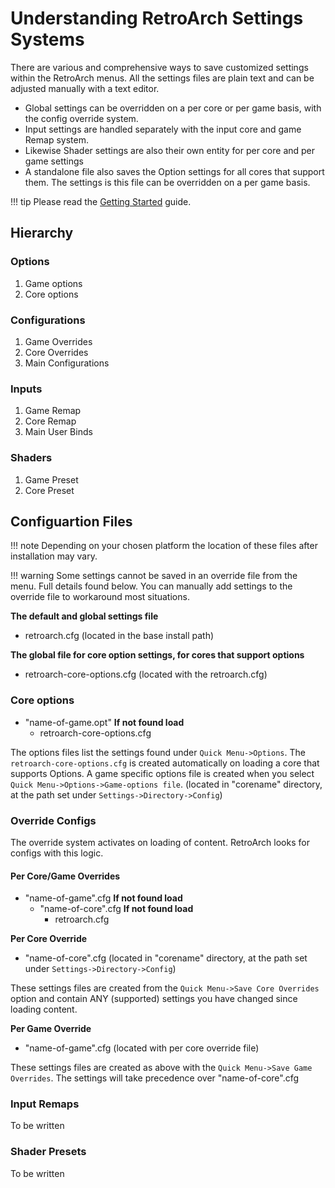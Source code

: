 # Understanding RetroArch Settings Systems

There are various and comprehensive ways to save customized settings within the RetroArch menus. All the settings files are plain text and can be adjusted manually with a text editor.

- Global settings can be overridden on a per core or per game basis, with the config override system.
- Input settings are handled separately with the input core and game Remap system.
- Likewise Shader settings are also their own entity for per core and per game settings
- A standalone file also saves the Option settings for all cores that support them. The settings is this file can be overridden on a per game basis.

!!! tip
    Please read the [Getting Started](/windows.md) guide.

## Hierarchy

### Options

1. Game options
2. Core options

### Configurations

1. Game Overrides
2. Core Overrides
3. Main Configurations

### Inputs

1. Game Remap
2. Core Remap
3. Main User Binds

### Shaders

1. Game Preset
2. Core Preset

## Configuartion Files

!!! note
    Depending on your chosen platform the location of these files after installation may vary.

!!! warning
    Some settings cannot be saved in an override file from the menu. Full details found below. You can manually add settings to the override file to workaround most situations.


**The default and global settings file**

- retroarch.cfg  (located in the base install path)

**The global file for core option settings, for cores that support options**

- retroarch-core-options.cfg (located with the retroarch.cfg)

### Core options

- "name-of-game.opt" **If not found load**
    - retroarch-core-options.cfg

The options files list the settings found under `Quick Menu->Options`. The `retroarch-core-options.cfg` is created automatically on loading a core that supports Options.
A game specific options file is created when you select `Quick Menu->Options->Game-options file`. (located in "corename" directory, at the path set under `Settings->Directory->Config`)

### Override Configs

The override system activates on loading of content. RetroArch looks for configs with this logic.

#### Per Core/Game Overrides

- "name-of-game".cfg **If not found load**
    - "name-of-core".cfg **If not found load**
        - retroarch.cfg

**Per Core Override**

- "name-of-core".cfg (located in "corename" directory, at the path set under `Settings->Directory->Config`)

These settings files are created from the `Quick Menu->Save Core Overrides` option and contain ANY (supported) settings you have changed since loading content.    

**Per Game Override**

- "name-of-game".cfg (located with per core override file)

These settings files are created as above with the `Quick Menu->Save Game Overrides`. The settings will take precedence over "name-of-core".cfg

### Input Remaps

To be written

### Shader Presets

To be written
